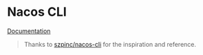 # Nacos CLI

[Documentation](docs/nacos-cli.md)

> Thanks to [szpinc/nacos-cli](https://github.com/szpinc/nacos-cli) for the inspiration and reference.
